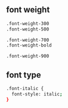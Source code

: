 ## font weight 

```sh
.font-weight-300
.font-weight-500

.font-weight-700
.font-weight-bold

.font-weight-900
```

## font type

```sh
.font-italic {
  font-style: italic;
}
```